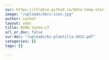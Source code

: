 ```yaml
---
sur: https://lfrakie.github.io/data-temp-stor
image: "/uploads/docs-icon.jpg"
author: varbot
layout: vdoc
title: BI06-tarea-c7
url_or_doc: false
sur-doc: "/uploads/bi-plantilla-2022.pdf"
categories: []
tags: []

---
```

